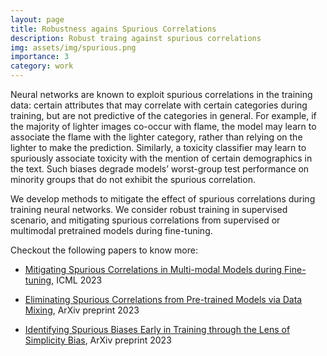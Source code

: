 ```yaml
---
layout: page
title: Robustness agains Spurious Correlations
description: Robust traing against spurious correlations
img: assets/img/spurious.png
importance: 3
category: work
---
```


<!-- Spurious correlations that degrade model generalization or lead the model to be right for the wrong reasons are one of the main robustness concerns for real-world deployments.  -->

Neural networks are known to exploit spurious correlations in the training data: certain attributes that may correlate with certain categories during training, but are not predictive of the categories in general. For example, if the majority of lighter images co-occur with flame, the model may learn to associate the flame with the lighter category, rather than relying on the lighter to make the prediction. Similarly, a toxicity classifier may learn to spuriously associate toxicity with the mention of certain demographics in the text. Such biases degrade models’ worst-group test performance on minority groups that do not exhibit the spurious correlation.

We develop methods to mitigate the effect of spurious correlations during training neural networks. We consider robust training in supervised scenario, and mitigating spurious correlations from supervised or multimodal pretrained models during fine-tuning.

Checkout the following papers to know more:

- [Mitigating Spurious Correlations in Multi-modal Models during Fine-tuning](https://arxiv.org/pdf/2304.03916), ICML 2023

- [Eliminating Spurious Correlations from Pre-trained Models via Data Mixing](http://arxiv.org/abs/2305.14521), ArXiv preprint 2023

- [Identifying Spurious Biases Early in Training through the Lens of Simplicity Bias](), ArXiv preprint 2023
